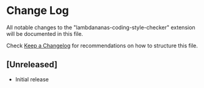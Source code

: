 # Change Log

All notable changes to the "lambdananas-coding-style-checker" extension will be documented in this file.

Check [Keep a Changelog](http://keepachangelog.com/) for recommendations on how to structure this file.

## [Unreleased]

- Initial release
